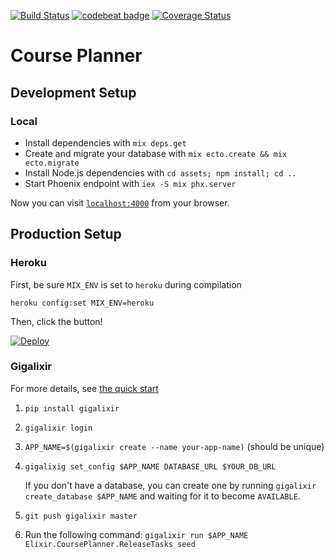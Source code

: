 [![Build Status](https://travis-ci.org/digitalnatives/course_planner.svg?branch=master)](https://travis-ci.org/digitalnatives/course_planner)
[![codebeat badge](https://codebeat.co/badges/ddc1feb0-d6a0-451f-b77d-1196254ac024)](https://codebeat.co/projects/github-com-digitalnatives-course_planner-master)
[![Coverage Status](https://coveralls.io/repos/github/digitalnatives/course_planner/badge.svg?branch=master)](https://coveralls.io/github/digitalnatives/course_planner?branch=master)

# Course Planner

## Development Setup

### Local

  * Install dependencies with `mix deps.get`
  * Create and migrate your database with `mix ecto.create && mix ecto.migrate`
  * Install Node.js dependencies with `cd assets; npm install; cd ..`
  * Start Phoenix endpoint with `iex -S mix phx.server`

Now you can visit [`localhost:4000`](http://localhost:4000) from your browser.

## Production Setup

### Heroku

First, be sure `MIX_ENV` is set to `heroku` during compilation

    heroku config:set MIX_ENV=heroku

Then, click the button!

[![Deploy](https://www.herokucdn.com/deploy/button.svg)](https://heroku.com/deploy)

### Gigalixir

For more details, see [the quick start](http://gigalixir.readthedocs.io/en/latest/main.html#getting-started-guide)

   1. `pip install gigalixir`
   2. `gigalixir login`
   3. `APP_NAME=$(gigalixir create --name your-app-name)` (should be unique)
   4. `gigalixig set_config $APP_NAME DATABASE_URL $YOUR_DB_URL`

      If you don't have a database, you can create one by running `gigalixir create_database $APP_NAME` and waiting for it to become `AVAILABLE`.
   5. `git push gigalixir master` 
   6. Run the following command: `gigalixir run $APP_NAME Elixir.CoursePlanner.ReleaseTasks seed`
